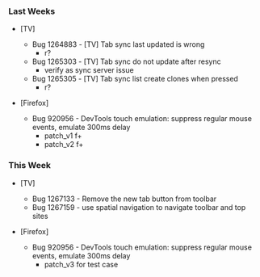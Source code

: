 
### Last Weeks ###
* [TV]
    - Bug 1264883 - [TV] Tab sync last updated is wrong
        + r?
    - Bug 1265303 - [TV] Tab sync do not update after resync
        + verify as sync server issue
    - Bug 1265305 - [TV] Tab sync list create clones when pressed
        + r?

* [Firefox]
    - Bug 920956 - DevTools touch emulation: suppress regular mouse events, emulate
      300ms delay
        + patch_v1 f+
        + patch_v2 f+

### This Week ###
* [TV]
    - Bug 1267133 - Remove the new tab button from toolbar
    - Bug 1267159 - use spatial navigation to navigate toolbar and top sites

* [Firefox]
    - Bug 920956 - DevTools touch emulation: suppress regular mouse events, emulate
      300ms delay
        + patch_v3 for test case
